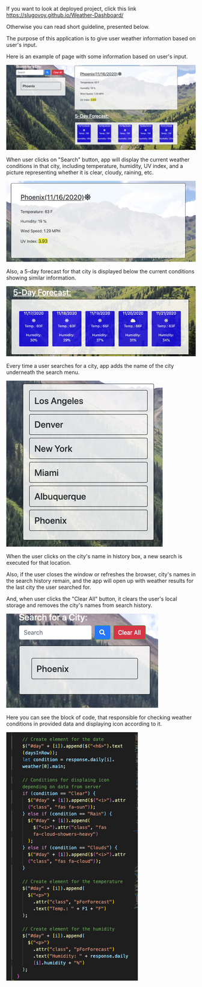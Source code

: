 If you want to look at deployed project, click this link  https://slugovoy.github.io/Weather-Dashboard/

Otherwise you can read short guideline, presented below.


The purpose of this application is to give  user weather information based on user's input.

Here is an example of page with some information based on user's input.

![Exampl](images/weatherDashBoard.png)


When user clicks on "Search" button, app will display the current weather conditions in that city, including temperature, humidity, UV index, and a picture representing whether it is clear, cloudy, raining, etc.


![General info for the city](images/generalInfo.png)



 Also, a 5-day forecast for that city is displayed below the current conditions showing similar information.


 ![5-day Forecast](images/5DayForecast.png)


 Every time a user searches for a city, app adds the name of the city underneath the search menu. 
 
 
 ![Search History](images/searchHistory.png)
 
 
 When the user clicks on the city's name in history box, a new search is executed for that location.
 
 
  Also, if the user closes the window or refreshes the browser, city's names in the search history remain, and the app will open up with weather results for the last city the user searched for.
  
  
  
  
  
   And, when user  clicks the "Clear All" button, it clears the user's local storage and removes the city's names from search history.


   ![Clear button](images/searchBox.png)


   Here you can see the block of code, that responsible for checking weather conditions in provided data and displaying icon according to it.


   ![Code Example](images/codeExample.png)


